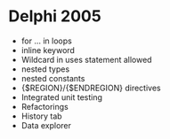 # Delphi 2005

- for ... in loops
- inline keyword
- Wildcard in uses statement allowed
- nested types
- nested constants
- {$REGION}/{$ENDREGION} directives
- Integrated unit testing
- Refactorings
- History tab
- Data explorer
